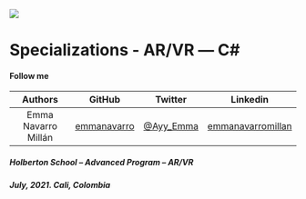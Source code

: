 ![](https://cdn.icon-icons.com/icons2/2415/PNG/512/csharp_original_logo_icon_146578.png)
# Specializations - AR/VR ― C#

#### Follow me

| Authors | GitHub | Twitter | Linkedin |
| :---: | :---: | :---: | :---: |
| Emma Navarro Millán | [emmanavarro](https://github.com/emmanavarro) | [@Ayy_Emma](https://twitter.com/Ayy_Emma) | [emmanavarromillan](https://www.linkedin.com/in/emmanavarromillan) |


##### Holberton School – Advanced Program – AR/VR
##### July, 2021. Cali, Colombia
